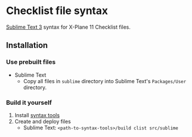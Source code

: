 # Checklist file syntax

[Sublime Text 3][st3] syntax for X-Plane 11 Checklist files.

## Installation

### Use prebuilt files

- Sublime Text
    - Copy all files in `sublime` directory into Sublime Text's `Packages/User` directory.

### Build it yourself

1. Install [syntax tools][syntax-tools]
2. Create and deploy files
    - Sublime Text: `<path-to-syntax-tools>/build clist src/sublime`

[st3]: http://www.sublimetext.com/
[syntax-tools]: https://github.com/ThomasGreiner/syntax-tools
